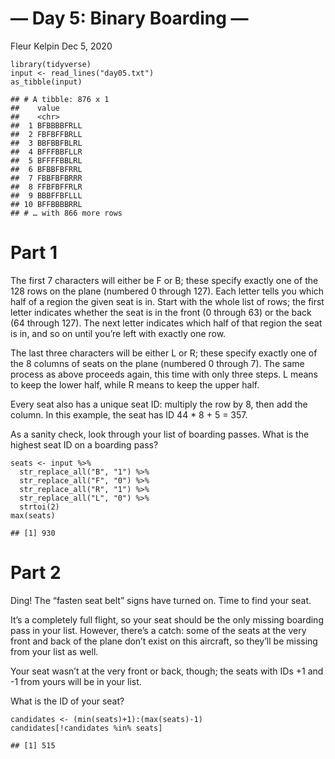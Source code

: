 — Day 5: Binary Boarding —
================
Fleur Kelpin
Dec 5, 2020

    library(tidyverse)
    input <- read_lines("day05.txt")
    as_tibble(input)

    ## # A tibble: 876 x 1
    ##    value     
    ##    <chr>     
    ##  1 BFBBBBFRLL
    ##  2 FBFBFFBRLL
    ##  3 BBFBBFBLRL
    ##  4 BFFFBBFLLR
    ##  5 BFFFFBBLRL
    ##  6 BFBBFBFRRL
    ##  7 FBBFBFBRRR
    ##  8 FFBFBFFRLR
    ##  9 BBBFFBFLLL
    ## 10 BFFBBBBRRL
    ## # … with 866 more rows

# Part 1

The first 7 characters will either be F or B; these specify exactly one
of the 128 rows on the plane (numbered 0 through 127). Each letter tells
you which half of a region the given seat is in. Start with the whole
list of rows; the first letter indicates whether the seat is in the
front (0 through 63) or the back (64 through 127). The next letter
indicates which half of that region the seat is in, and so on until
you’re left with exactly one row.

The last three characters will be either L or R; these specify exactly
one of the 8 columns of seats on the plane (numbered 0 through 7). The
same process as above proceeds again, this time with only three steps. L
means to keep the lower half, while R means to keep the upper half.

Every seat also has a unique seat ID: multiply the row by 8, then add
the column. In this example, the seat has ID 44 \* 8 + 5 = 357.

As a sanity check, look through your list of boarding passes. What is
the highest seat ID on a boarding pass?

    seats <- input %>%
      str_replace_all("B", "1") %>%
      str_replace_all("F", "0") %>%
      str_replace_all("R", "1") %>%
      str_replace_all("L", "0") %>%
      strtoi(2)
    max(seats)

    ## [1] 930

# Part 2

Ding! The “fasten seat belt” signs have turned on. Time to find your
seat.

It’s a completely full flight, so your seat should be the only missing
boarding pass in your list. However, there’s a catch: some of the seats
at the very front and back of the plane don’t exist on this aircraft, so
they’ll be missing from your list as well.

Your seat wasn’t at the very front or back, though; the seats with IDs
+1 and -1 from yours will be in your list.

What is the ID of your seat?

    candidates <- (min(seats)+1):(max(seats)-1)
    candidates[!candidates %in% seats]

    ## [1] 515
